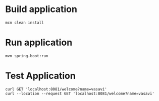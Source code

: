 # Build application

```
mcn clean install
```

# Run application

```
mvn spring-boot:run
```

# Test Application

```
curl GET 'localhost:8081/welcome?name=vasavi'
curl --location --request GET 'localhost:8081/welcome?name=vasavi'

```
